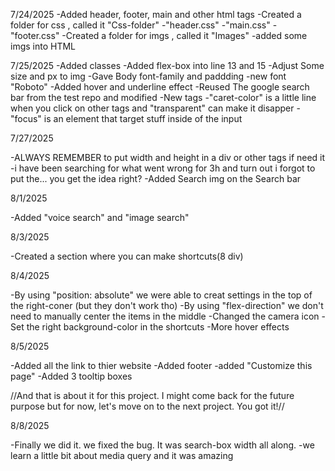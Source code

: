 7/24/2025
-Added header, footer, main and other html tags
-Created a folder for css , called it "Css-folder"
    -"header.css"
    -"main.css"
    -"footer.css"
-Created a folder for imgs , called it "Images"
    -added some imgs into HTML

7/25/2025
-Added classes 
-Added flex-box into line 13 and 15
-Adjust Some size and px to img 
-Gave Body font-family and paddding
    -new font "Roboto"
-Added hover and underline effect 
-Reused The google search bar from the test repo and modified 
-New tags
    -"caret-color" is a little line when you click on other tags and "transparent" can make it disapper
    -"focus" is an element that target stuff inside of the input

7/27/2025

-ALWAYS REMEMBER to put width and height in a div or other tags if need it
    -i have been searching for what went wrong for 3h and turn out i forgot to put the... you get the idea right?
-Added Search img on the Search bar

8/1/2025

-Added "voice search" and "image search"

8/3/2025

-Created a section where you can make shortcuts(8 div)

8/4/2025

-By using "position: absolute" we were able to creat settings in the top of the right-coner (but they don't work tho)
-By using "flex-direction" we don't need to manually center the items in the middle
-Changed the camera icon 
-Set the right background-color in the shortcuts
-More hover effects 

8/5/2025

-Added all the link to thier website
-Added footer 
    -added "Customize this page"
-Added 3 tooltip boxes 

//And that is about it for this project. I might come back for the future purpose but for now, let's move on to the next project. You got it!//

8/8/2025 

-Finally we did it. we fixed the bug. It was search-box width all along.
-we learn a little bit about media query and it was amazing